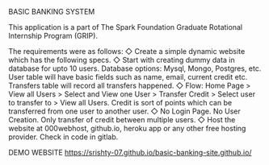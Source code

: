 

BASIC BANKING SYSTEM

This application is a part of The Spark Foundation Graduate Rotational Internship Program (GRIP).

The requirements were as follows: 
◇ Create a simple dynamic website which has the following specs. 
◇ Start with creating dummy data in database for upto 10 users.
Database options: Mysql, Mongo, Postgres, etc. User table will have basic fields such as name, email, current credit etc. Transfers table will record all transfers happened.
◇ Flow: Home Page > View all Users > Select and View one User > Transfer Credit > Select user to transfer to > View all Users. Credit is sort of points which can be transferred 
from one user to another user.
◇ No Login Page. No User Creation. Only transfer of credit between multiple users. 
◇ Host the website at 000webhost, github.io, heroku app or any
other free hosting provider. Check in code in gitlab.


DEMO WEBSITE
 https://srishty-07.github.io/basic-banking-site.github.io/
